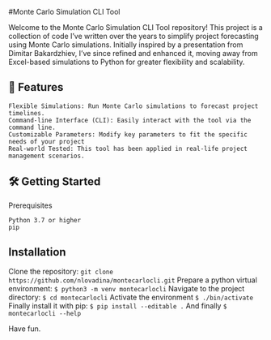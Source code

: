 #Monte Carlo Simulation CLI Tool

Welcome to the Monte Carlo Simulation CLI Tool repository! This project is a collection of code I’ve written over the years to simplify project forecasting using Monte Carlo simulations. Initially inspired by a presentation from Dimitar Bakardzhiev, I’ve since refined and enhanced it, moving away from Excel-based simulations to Python for greater flexibility and scalability.
## 🚀 Features

    Flexible Simulations: Run Monte Carlo simulations to forecast project timelines.
    Command-line Interface (CLI): Easily interact with the tool via the command line.
    Customizable Parameters: Modify key parameters to fit the specific needs of your project 
    Real-world Tested: This tool has been applied in real-life project management scenarios.


## 🛠️ Getting Started
Prerequisites

    Python 3.7 or higher
    pip

## Installation

Clone the repository:
`git clone https://github.com/nlovadina/montecarlocli.git`
Prepare a python virtual environment:
`$ python3 -m venv montecarlocli`
Navigate to the project directory:
`$ cd montecarlocli`
Activate the environment
`$ ./bin/activate`
Finally install it with pip:
`$ pip install --editable .`
And finally 
`$ montecarlocli --help`

Have fun.
